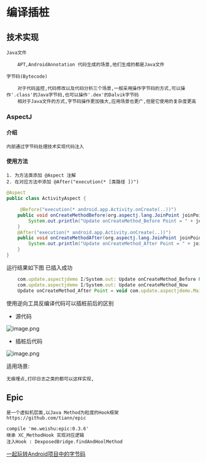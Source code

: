 # 编译插桩

## 技术实现

    Java文件

        APT,AndroidAnnotation 代码生成的场景,他们生成的都是Java文件

    字节码(Bytecode)

        对于代码监控,代码修改以及代码分析三个场景,一般采用操作字节码的方式,可以操作'.class'的Java字节码,也可以操作'.dex'的Dalvik字节码
        相对于Java文件的方式,字节码操作更加强大,应用场景也更广,但是它使用的复杂度更高

### AspectJ

#### 介绍

    内部通过字节码处理技术实现代码注入


#### 使用方法

    1. 为方法类添加 @Aspect 注解
    2. 在对应方法中添加 @After("execution(* [类路径 ])")

``` java
@Aspect
public class ActivityAspect {

     @Before("execution(* android.app.Activity.onCreate(..))")
    public void onCreateMethodBefore(org.aspectj.lang.JoinPoint joinPoint) throws Throwable {
        System.out.println("Update onCreateMethod_Before Point = " + joinPoint.getSignature());
    }
    @After("execution(* android.app.Activity.onCreate(..))")
    public void onCreateMethodAfter(org.aspectj.lang.JoinPoint joinPoint) throws Throwable {
        System.out.println("Update onCreateMethod_After Point = " + joinPoint.getSignature());
    }
}
```

运行结果如下图 已插入成功

``` js
    com.update.aspectjdemo I/System.out: Update onCreateMethod_Before Point = void com.update.aspectjdemo.MainActivity.onCreate(Bundle)
    com.update.aspectjdemo I/System.out: Update onCreateMethod_Now 
    Update onCreateMethod_After Point = void com.update.aspectjdemo.MainActivity.onCreate(Bundle)
```

使用逆向工具反编译代码可以插桩前后的区别


* 源代码

![image.png](https://upload-images.jianshu.io/upload_images/61189-8d6ae1ce54d5a1de.png)

* 插桩后代码



![image.png](https://upload-images.jianshu.io/upload_images/61189-6f2d8755995ceda2.png)

适用场景:

    无痕埋点,打印日志之类的都可以这样实现,

## Epic 

    是一个虚拟机层面,以Java Method为粒度的Hook框架
    https://github.com/tiann/epic

    compile 'me.weishu:epic:0.3.6'
    继承 XC_MethodHook 实现对应逻辑
    注入Hook : DexposedBridge.findAndHoolMethod



[一起玩转Android项目中的字节码](https://mp.weixin.qq.com/s?__biz=MzA5MzI3NjE2MA==&mid=2650244795&idx=1&sn=cdfc4acec8b0d2b5c82fd9d884f32f09&chksm=886377d4bf14fec2fc822cd2b3b6069c36cb49ea2814d9e0e2f4a6713f4e86dfc0b1bebf4d39&mpshare=1&scene=1&srcid=1217NjDpKNvdgalsqBQLJXjX%23rd)